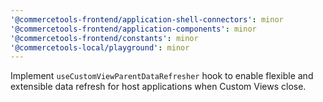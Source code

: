 ```yaml
---
'@commercetools-frontend/application-shell-connectors': minor
'@commercetools-frontend/application-components': minor
'@commercetools-frontend/constants': minor
'@commercetools-local/playground': minor
---
```


Implement `useCustomViewParentDataRefresher` hook to enable flexible and extensible data refresh for host applications when Custom Views close.
